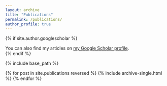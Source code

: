 ```yaml
---
layout: archive
title: "Publications"
permalink: /publications/
author_profile: true
---
```


{% if site.author.googlescholar %}
  <div class="wordwrap">You can also find my articles on <a href="{https://scholar.google.com/citations?user=_lXpoGEAAAAJ&hl=en}">my Google Scholar profile</a>.</div>
{% endif %}

{% include base_path %}

{% for post in site.publications reversed %}
  {% include archive-single.html %}
{% endfor %}

